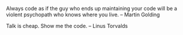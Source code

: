 Always code as if the guy who ends up maintaining your code will be a violent psychopath who knows where you live. – Martin Golding

Talk is cheap. Show me the code. – Linus Torvalds
